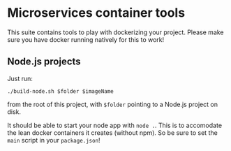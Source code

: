 # Microservices container tools

This suite contains tools to play with dockerizing your project. Please make sure you have docker running natively for this to work!

## Node.js projects

Just run:

    ./build-node.sh $folder $imageName
    
from the root of this project, with `$folder` pointing to a Node.js project on disk.

It should be able to start your node app with `node .`. This is to accomodate the lean docker containers it creates (without npm).
So be sure to set the `main` script in your `package.json`!
